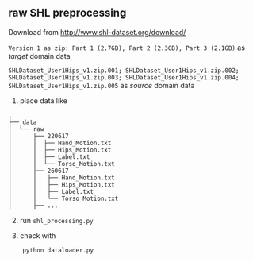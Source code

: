 ## raw SHL preprocessing

Download from http://www.shl-dataset.org/download/

```Version 1 as zip: Part 1 (2.7GB), Part 2 (2.3GB), Part 3 (2.1GB)``` as *target* domain data

```SHLDataset_User1Hips_v1.zip.001; SHLDataset_User1Hips_v1.zip.002; SHLDataset_User1Hips_v1.zip.003; SHLDataset_User1Hips_v1.zip.004; SHLDataset_User1Hips_v1.zip.005```
as *source* domain data

1. place data like

```
.
├── data
│  └── raw
│      ├── 220617
│      │  ├── Hand_Motion.txt
│      │  ├── Hips_Motion.txt
│      │  ├── Label.txt
│      │  └── Torso_Motion.txt
│      ├── 260617
│      │   ├── Hand_Motion.txt
│      │   ├── Hips_Motion.txt
│      │   ├── Label.txt
│      │   └── Torso_Motion.txt
│      ├── ...
```

2. run ``` shl_processing.py ```

3. check with
```
    python dataloader.py
```